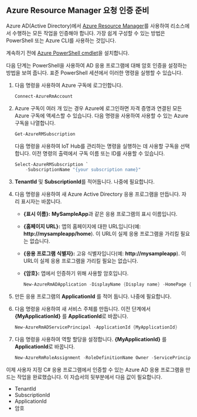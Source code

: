## <a name="prepare-to-authenticate-azure-resource-manager-requests"></a>Azure Resource Manager 요청 인증 준비
Azure AD(Active Directory)에서 [Azure Resource Manager][lnk-authenticate-arm]를 사용하여 리소스에서 수행하는 모든 작업을 인증해야 합니다. 가장 쉽게 구성할 수 있는 방법은 PowerShell 또는 Azure CLI를 사용하는 것입니다.

계속하기 전에 [Azure PowerShell cmdlet][lnk-powershell-install]을 설치합니다.

다음 단계는 PowerShell을 사용하여 AD 응용 프로그램에 대해 암호 인증을 설정하는 방법을 보여 줍니다. 표준 PowerShell 세션에서 이러한 명령을 실행할 수 있습니다.

1. 다음 명령을 사용하여 Azure 구독에 로그인합니다.

    ```powershell
    Connect-AzureRmAccount
    ```

1. Azure 구독이 여러 개 있는 경우 Azure에 로그인하면 자격 증명과 연결된 모든 Azure 구독에 액세스할 수 있습니다. 다음 명령을 사용하여 사용할 수 있는 Azure 구독을 나열합니다.

    ```powershell
    Get-AzureRMSubscription
    ```

    다음 명령을 사용하여 IoT Hub를 관리하는 명령을 실행하는 데 사용할 구독을 선택합니다. 이전 명령의 출력에서 구독 이름 또는 ID를 사용할 수 있습니다.

    ```powershell
    Select-AzureRMSubscription `
        -SubscriptionName "{your subscription name}"
    ```

2. **TenantId** 및 **SubscriptionId**를 적어둡니다. 나중에 필요합니다.
3. 다음 명령을 사용하여 새 Azure Active Directory 응용 프로그램을 만듭니다. 자리 표시자는 바꿉니다.
   
   * **{표시 이름}:** **MySampleApp**과 같은 응용 프로그램의 표시 이름입니다.
   * **{홈페이지 URL}:** 앱의 홈페이지에 대한 URL입니다(예: **http://mysampleapp/home**). 이 URL이 실제 응용 프로그램을 가리킬 필요는 없습니다.
   * **{응용 프로그램 식별자}:** 고유 식별자입니다(예: **http://mysampleapp**). 이 URL이 실제 응용 프로그램을 가리킬 필요는 없습니다.
   * **{암호}:** 앱에서 인증하기 위해 사용할 암호입니다.
     
     ```powershell
     New-AzureRmADApplication -DisplayName {Display name} -HomePage {Home page URL} -IdentifierUris {Application identifier} -Password {Password}
     ```
4. 만든 응용 프로그램의 **ApplicationId** 를 적어 둡니다. 나중에 필요합니다.
5. 다음 명령을 사용하여 새 서비스 주체를 만듭니다. 이전 단계에서 **{MyApplicationId}** 를 **ApplicationId**로 바꿉니다.
   
    ```powershell
    New-AzureRmADServicePrincipal -ApplicationId {MyApplicationId}
    ```
6. 다음 명령을 사용하여 역할 할당을 설정합니다. **{MyApplicationId}** 를 **ApplicationId**로 바꿉니다.
   
    ```powershell
    New-AzureRmRoleAssignment -RoleDefinitionName Owner -ServicePrincipalName {MyApplicationId}
    ```

이제 사용자 지정 C# 응용 프로그램에서 인증할 수 있는 Azure AD 응용 프로그램을 만드는 작업을 완료했습니다. 이 자습서의 뒷부분에서 다음 값이 필요합니다.

* TenantId
* SubscriptionId
* ApplicationId
* 암호

[lnk-authenticate-arm]: https://msdn.microsoft.com/library/azure/dn790557.aspx
[lnk-powershell-install]: https://docs.microsoft.com/powershell/azure/install-azurerm-ps
